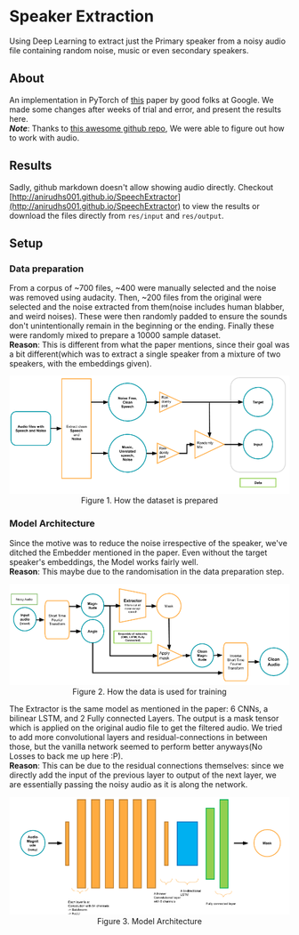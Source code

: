 
# Speaker Extraction
Using Deep Learning to extract just the Primary speaker from a noisy audio file containing random noise, music or even secondary speakers.  
## About
An implementation in PyTorch of [this](https://arxiv.org/abs/1810.04826) paper by good folks at
Google. We made some changes after weeks of trial and error, and present
the results here.    
***Note***: Thanks to [this awesome github repo](https://github.com/mindslab-ai/voicefilter),
We were able to figure out how to work with audio.  

## Results
Sadly, github markdown doesn't allow showing audio directly. Checkout [http://anirudhs001.github.io/SpeechExtractor](http://anirudhs001.github.io/SpeechExtractor) to view the results or
download the files directly from `res/input` and `res/output`. 

## Setup
### Data preparation  
From a corpus of ~700 files, ~400 were manually selected and the noise was removed using audacity. Then, ~200
files from the original were selected and the noise extracted from them(noise includes human blabber, and weird
noises). These were then randomly padded to ensure the sounds don't unintentionally remain in 
the beginning or the ending. Finally these were randomly mixed to prepare a 10000 sample dataset.  
**Reason**: This is different from what the paper mentions, since their goal was a
bit different(which was to extract a single speaker from a mixture of two speakers, with the embeddings
given). 

<div align="center">
    <img src="./res/images/Data.png" alt="Data preparation pipeline" width=800>
    <br>
    Figure 1. How the dataset is prepared
</div>

### Model Architecture
Since the motive was to reduce the noise irrespective of the speaker, we've ditched the Embedder mentioned
in the paper. Even without the target speaker's embeddings, the Model works fairly well.   
**Reason**: This maybe due to the randomisation in the data preparation step.

<div align="center">
    <img src="./res/images/InformationFlow.png" alt="Information Flow to Model" width=800>
    <br>
    Figure 2. How the data is used for training  
</div>

The Extractor is the same model as mentioned in the paper: 6 CNNs, a bilinear LSTM, and 2 Fully connected
Layers. The output is a mask tensor which is applied on the original audio file to get the filtered
audio. We tried to add more convolutional layers and residual-connections in between those, but the
vanilla network seemed to perform better anyways(No Losses to back me up here :P).  
**Reason**: This can be due to the residual connections themselves: since we directly add the input of
the previous layer to output of the next layer, we are essentially passing the noisy audio as it is along
the network.

<div align="center">
    <img src="./res/images/Architecture.png" alt="Model Architecture" width=800>
    <br>
    Figure 3. Model Architecture
</div>

